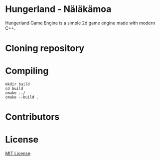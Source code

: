 # Hungerland - Näläkämoa

Hungerland Game Engine is a simple 2d game engine made with modern C++.

# Cloning repository

# Compiling

```
mkdir build
cd build
cmake ../
cmake --build .
```

# Contributors

# License
[MIT License](./LICENCE)
